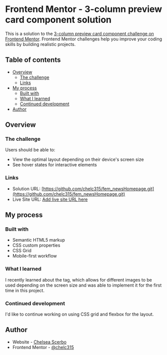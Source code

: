 # Frontend Mentor - 3-column preview card component solution

This is a solution to the [3-column preview card component challenge on Frontend Mentor](https://www.frontendmentor.io/challenges/3column-preview-card-component-pH92eAR2-). Frontend Mentor challenges help you improve your coding skills by building realistic projects. 

## Table of contents

- [Overview](#overview)
  - [The challenge](#the-challenge)
  - [Links](#links)
- [My process](#my-process)
  - [Built with](#built-with)
  - [What I learned](#what-i-learned)
  - [Continued development](#continued-development)
- [Author](#author)

## Overview

### The challenge

Users should be able to:

- View the optimal layout depending on their device's screen size
- See hover states for interactive elements

### Links

- Solution URL: [https://github.com/chelc315/fem_newsHomepage.git](https://github.com/chelc315/fem_newsHomepage.git)
- Live Site URL: [Add live site URL here](https://your-live-site-url.com)

## My process

### Built with

- Semantic HTML5 markup
- CSS custom properties
- CSS Grid
- Mobile-first workflow

### What I learned

I recently learned about the <picture> tag, which allows for different images to be used depending on the screen size and was able to implement it for the first time in this project.

### Continued development

I'd like to continue working on using CSS grid and flexbox for the layout.

## Author

- Website - [Chelsea Scerbo](https://www.chelseascerbo.com)
- Frontend Mentor - [@chelc315](https://www.frontendmentor.io/profile/chelc315)
